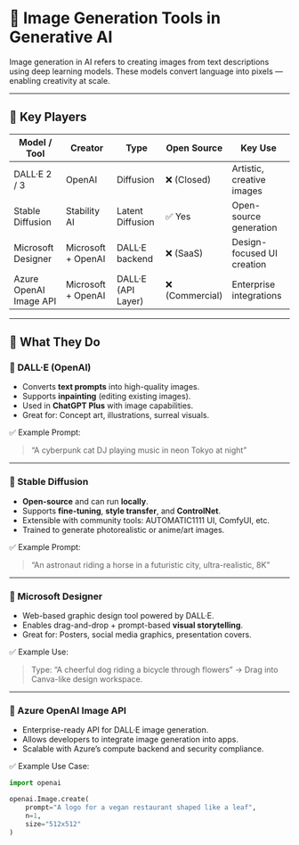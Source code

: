 # 🎨 Image Generation Tools in Generative AI

Image generation in AI refers to creating images from text descriptions using deep learning models. These models convert language into pixels — enabling creativity at scale.

---

## 🧠 Key Players

| Model / Tool            | Creator         | Type                 | Open Source | Key Use                    |
|-------------------------|------------------|----------------------|-------------|----------------------------|
| DALL·E 2 / 3            | OpenAI           | Diffusion            | ❌ (Closed) | Artistic, creative images  |
| Stable Diffusion        | Stability AI     | Latent Diffusion     | ✅ Yes      | Open-source generation     |
| Microsoft Designer      | Microsoft + OpenAI| DALL·E backend       | ❌ (SaaS)    | Design-focused UI creation |
| Azure OpenAI Image API  | Microsoft + OpenAI| DALL·E (API Layer)   | ❌ (Commercial) | Enterprise integrations   |

---

## 🎯 What They Do

### 🔹 DALL·E (OpenAI)
- Converts **text prompts** into high-quality images.
- Supports **inpainting** (editing existing images).
- Used in **ChatGPT Plus** with image capabilities.
- Great for: Concept art, illustrations, surreal visuals.

✅ Example Prompt:
> “A cyberpunk cat DJ playing music in neon Tokyo at night”

---

### 🔹 Stable Diffusion
- **Open-source** and can run **locally**.
- Supports **fine-tuning**, **style transfer**, and **ControlNet**.
- Extensible with community tools: AUTOMATIC1111 UI, ComfyUI, etc.
- Trained to generate photorealistic or anime/art images.

✅ Example Prompt:
> “An astronaut riding a horse in a futuristic city, ultra-realistic, 8K”

---

### 🔹 Microsoft Designer
- Web-based graphic design tool powered by DALL·E.
- Enables drag-and-drop + prompt-based **visual storytelling**.
- Great for: Posters, social media graphics, presentation covers.

✅ Example Use:
> Type: “A cheerful dog riding a bicycle through flowers” → Drag into Canva-like design workspace.

---

### 🔹 Azure OpenAI Image API
- Enterprise-ready API for DALL·E image generation.
- Allows developers to integrate image generation into apps.
- Scalable with Azure’s compute backend and security compliance.

✅ Example Use Case:
```python
import openai

openai.Image.create(
    prompt="A logo for a vegan restaurant shaped like a leaf",
    n=1,
    size="512x512"
)
```
